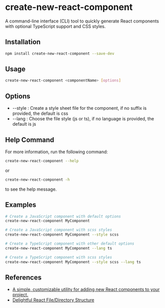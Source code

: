 # create-new-react-component

A command-line interface (CLI) tool to quickly generate React components with optional TypeScript support and CSS styles.

## Installation

```bash
npm install create-new-react-component --save-dev
```

## Usage
```bash 
create-new-react-component <componentName> [options]
```

## Options

- --style <suffix>: Create a style sheet file for the component, if no suffix is provided, the default is css
- --lang <language>: Choose the file style (js or ts), if no language is provided, the default is js

## Help Command
For more information, run the following command:
```bash
create-new-react-component --help
```
or
```bash
create-new-react-component -h
```
to see the help message.

## Examples
```bash
# Create a JavaScript component with default options
create-new-react-component MyComponent

# Create a JavaScript component with scss styles
create-new-react-component MyComponent --style scss

# Create a TypeScript component with other default options
create-new-react-component MyComponent --lang ts

# Create a TypeScript component with scss styles
create-new-react-component MyComponent --style scss --lang ts
```


## References

- [A simple, customizable utility for adding new React components to your project.](https://www.npmjs.com/package/new-component)
- [Delightful React File/Directory Structure](https://www.joshwcomeau.com/react/file-structure/#introduction)